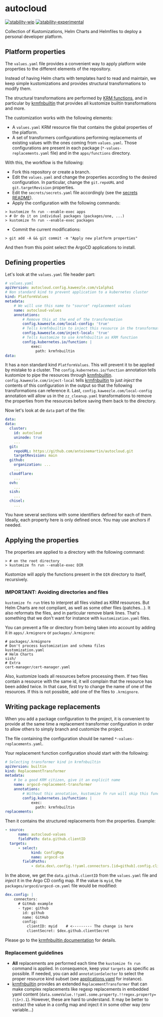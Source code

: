 # autocloud

[![stability-wip](https://img.shields.io/badge/stability-wip-lightgrey.svg)](https://github.com/mkenney/software-guides/blob/master/STABILITY-BADGES.md#work-in-progress)
[![stability-experimental](https://img.shields.io/badge/stability-experimental-orange.svg)](https://github.com/mkenney/software-guides/blob/master/STABILITY-BADGES.md#experimental)

Collection of Kustomizations, Helm Charts and Helmfiles to deploy a personal
developer platform.

## Platform properties

The `values.yaml` file provides a convenient way to apply platform wide
properties to the different elements of the repository.

Instead of having Helm charts with templates hard to read and maintain, we keep
simple kustomizations and provides structural transformations to modify them.

The structural transformations are performed by [KRM functions], and in
particular by [krmfnbuiltin] that provides all kustomize builtin transformations
and more.

The customization works with the following elements:

-   A `values.yaml` KRM resource file that contains the global properties of the
    platform.
-   A set of transformers configurations performing replacements of existing
    values with the ones coming from `values.yaml`. Those configurations are
    present in each package (`*-values-replacements.yaml` file) and in the
    `apps/functions` directory.

With this, the workflow is the following:

-   Fork this repository or create a branch.
-   Edit the `values.yaml` and change the properties according to the desired
    configuration. In particular, change the `git.repoURL` and
    `git.targetRevision` properties.
-   Edit the `secrets/secrets.yaml` file accordingly (see the [secrets README]).
-   Apply the configuration with the following commands:

```console
> kustomize fn run --enable-exec apps
> # Or do it on individual packages (packages/one, ...)
> kustomize fn run --enable-exec packages
```

-   Commit the current modifications:

```console
> git add -A && git commit -m "Apply new platform properties"
```

And then from this point select the ArgoCD applications to install.

## Defining properties

Let's look at the `values.yaml` file header part:

```yaml
# values.yaml
apiVersion: autocloud.config.kaweezle.com/v1alpha1
# Non standard kind to prevent application to a kubernetes cluster
kind: PlatformValues
metadata:
    # We will use this name to "source" replacement values
    name: autocloud-values
    annotations:
        # Remove this at the end of the transformation
        config.kaweezle.com/local-config: 'true'
        # Tells krmfnbuiltin to inject this resource in the transformation
        config.kaweezle.com/inject-local: 'true'
        # Tells kustomize to use krmfnbuiltin as KRM function
        config.kubernetes.io/function: |
            exec:
              path: krmfnbuiltin
data:
```

It has a non standard kind `PlatformValues`. This will prevent it to be applied
by mistake to a cluster. The `config.kubernetes.io/function` annotation tells
kustomize to pipe the resources through [krmfnbuiltin].
`config.kaweezle.com/inject-local` tells [krmfnbuiltin] to just _inject_ the
contents of this configuration in the output so that the following
transformations can reference it. Last, `config.kaweezle.com/local-config`
annotation will allow us in the `zz_cleanup.yaml` transformations to remove the
properties from the resources before saving them back to the directory.

Now let's look at de `data` part of the file:

```yaml
data:
data:
  cluster:
    id: autocloud
    uninode: true
    ...
  git:
    repoURL: https://github.com/antoinemartin/autocloud.git
    targetRevision: main
  github:
    organization: ...
    ...
  cloudflare:
    ...
  ovh:
    ...
  sish:
    ...
  chisel:
    ...
```

You have several sections with some identifiers defined for each of them.
Ideally, each property here is only defined once. You may use anchors if needed.

## Applying the properties

The properties are applied to a directory with the following command:

```console
> # on the root directory
> kustomize fn run --enable-exec DIR
```

Kustomize will apply the functions present in the `DIR` directory to itself,
recursively.

### IMPORTANT: Avoiding directories and files

`kustomize fn run` tries to interpret all files visited as KRM resources. But
Helm Charts are not compliant, as well as some other files (patches...). It also
reformats the files, and in particular remove blank lines. That's something that
we don't want for instance with `kustomization.yaml` files.

You can prevent a file or directory from being taken into account by adding it
in `apps/.krmignore` or `packages/.krmignore`:

```gitignore
# packages/.krmignore
# Don't process kustomization and schema files
kustomization.yaml
# Helm Charts
sish/
# Extra
cert-manager/cert-manager.yaml
```

Also, kustomize loads all resources before processing them. If two files contain
a resource with the same id, it will complain that the resource has been added
twice. In that case, first try to change the name of one of the resources. If
this is not possible, add one of the files to `.krmignore`.

## Writing package replacements

When you add a package configuration to the project, it is convenient to provide
at the same time a replacement transformer configuration in order to allow
others to simply branch and customize the project.

The file containing the configuration should be named
`*-values-replacements.yaml`.

Your replacement function configuration should start with the following:

```yaml
# Selecting transformer kind in krmfnbuiltin
apiVersion: builtin
kind: ReplacementTransformer
metadata:
    # be a good KRM citizen, give it an explicit name
    name: argocd-replacement-transformer
    annotations:
        # Without this annotation, kustomize fn run will skip this function
        config.kubernetes.io/function: |
            exec:
              path: krmfnbuiltin
replacements:
```

Then it contains the structured replacements from the properties. Example:

```yaml
- source:
      name: autocloud-values
      fieldPath: data.github.clientID
  targets:
      - select:
            kind: ConfigMap
            name: argocd-cm
        fieldPaths:
            - data.dex\.config.!!yaml.connectors.[id=github].config.clientID
```

In the above, we get the `data.github.clientID` from the `values.yaml` file and
_inject_ it in the Argo CD config map. If the value is `myid`, the
`packages/argocd/argocd-cm.yaml` file would be modified:

```yaml
dex.config: |
    connectors:
      # GitHub example
      - type: github
        id: github
        name: GitHub
        config:
          clientID: myid    # <--------- The change is here
          clientSecret: $dex.github.clientSecret
```

Please go to the [krmfnbuiltin documentation] for details.

### Replacement guidelines

-   **All** replacements are performed each time the `kustomize fn run` command
    is applied. In consequence, keep your `targets` as specific as possible. If
    needed, you can add `annotationSelector` to select the proper resource kind
    subset (see [applications.yaml](apps/functions/applications.yaml) for
    instance).
-   [krmfnbuiltin] provides an extended `ReplacementTransformer` that can make
    complex replacements like regexp replacements in embedded yaml content
    (`data.someValue.!!yaml.some.property.!!regex.property=(\S+).1`). However,
    these are hard to understand. It may be better to extract the value in a
    config map and inject it in some other way (env variable...)

<!-- prettier-ignore-start -->
[krmfnbuiltin documentation]: https://github.com/kaweezle/krmfnbuiltin#extended-replacement-in-structured-content
[krmfnbuiltin]: https://github.com/kaweezle/krmfnbuiltin
[KRM functions]: https://kubectl.docs.kubernetes.io/guides/extending_kustomize/exec_krm_functions/
[secrets README]: ../secrets/README.md
<!-- prettier-ignore-end -->
